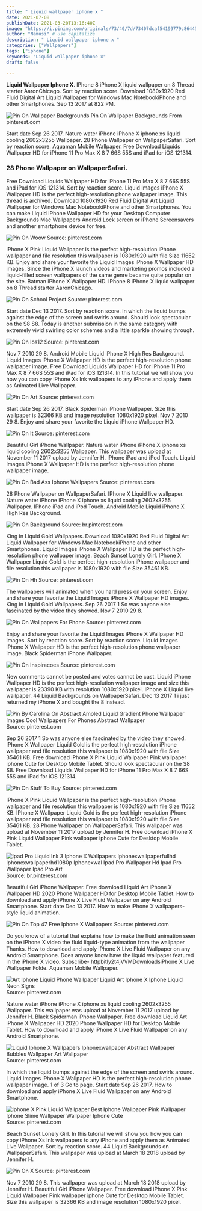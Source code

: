 ```yaml
---
title: " Liquid wallpaper iphone x "
date: 2021-07-08
publishDate: 2021-03-20T13:16:40Z
image: "https://i.pinimg.com/originals/73/40/7d/73407dcaf54199779c86445d0bba1f87.jpg"
author: "Namusi" # use capitalize
description: " Liquid wallpaper iphone x "
categories: ["Wallpapers"]
tags: ["iphone"]
keywords: "Liquid wallpaper iphone x"
draft: false

---
```



**Liquid Wallpaper Iphone X**. IPhone 8 iPhone X liquid wallpaper on 8 Thread starter AaronChicago. Sort by reaction score. Download 1080x1920 Red Fluid Digital Art Liquid Wallpaper for Windows Mac NotebookiPhone and other Smartphones. Sep 13 2017 at 822 PM.

![Pin On Wallpaper Backgrounds](https://i.pinimg.com/originals/6d/9b/da/6d9bda158c0d066beb9fd5a22f872da5.jpg "Pin On Wallpaper Backgrounds")
Pin On Wallpaper Backgrounds From pinterest.com


Start date Sep 26 2017. Nature water iPhone iPhone X iphone xs liquid cooling 2602x3255 Wallpaper. 28 Phone Wallpaper on WallpaperSafari. Sort by reaction score. Aquaman Mobile Wallpaper. Free Download Liquids Wallpaper HD for iPhone 11 Pro Max X 8 7 66S 55S and iPad for iOS 121314.

### 28 Phone Wallpaper on WallpaperSafari.

Free Download Liquids Wallpaper HD for iPhone 11 Pro Max X 8 7 66S 55S and iPad for iOS 121314. Sort by reaction score. Liquid Images iPhone X Wallpaper HD is the perfect high-resolution phone wallpaper image. This thread is archived. Download 1080x1920 Red Fluid Digital Art Liquid Wallpaper for Windows Mac NotebookiPhone and other Smartphones. You can make Liquid iPhone Wallpaper HD for your Desktop Computer Backgrounds Mac Wallpapers Android Lock screen or iPhone Screensavers and another smartphone device for free.


![Pin On Woow](https://i.pinimg.com/originals/50/0f/30/500f30128735421a11a6a052499aa75c.png "Pin On Woow")
Source: pinterest.com

IPhone X Pink Liquid Wallpaper is the perfect high-resolution iPhone wallpaper and file resolution this wallpaper is 1080x1920 with file Size 11652 KB. Enjoy and share your favorite the Liquid Images iPhone X Wallpaper HD images. Since the iPhone X launch videos and marketing promos included a liquid-filled screen wallpapers of the same genre became quite popular on the site. Batman iPhone X Wallpaper HD. IPhone 8 iPhone X liquid wallpaper on 8 Thread starter AaronChicago.

![Pin On School Project](https://i.pinimg.com/originals/9b/6c/55/9b6c553bde2829d009bcb7e9e77b202e.jpg "Pin On School Project")
Source: pinterest.com

Start date Dec 13 2017. Sort by reaction score. In which the liquid bumps against the edge of the screen and swirls around. Should look spectacular on the S8 S8. Today is another submission in the same category with extremely vivid swirling color schemes and a little sparkle showing through.

![Pin On Ios12](https://i.pinimg.com/originals/84/d3/fc/84d3fc1f5392f78750858e470084aa28.jpg "Pin On Ios12")
Source: pinterest.com

Nov 7 2010 29 8. Android Mobile Liquid iPhone X High Res Background. Liquid Images iPhone X Wallpaper HD is the perfect high-resolution phone wallpaper image. Free Download Liquids Wallpaper HD for iPhone 11 Pro Max X 8 7 66S 55S and iPad for iOS 121314. In this tutorial we will show you how you can copy iPhone Xs Ink wallpapers to any iPhone and apply them as Animated Live Wallpaper.

![Pin On Art](https://i.pinimg.com/originals/3e/47/49/3e4749e10e7d7b2349134a8bae72ec3e.png "Pin On Art")
Source: pinterest.com

Start date Sep 26 2017. Black Spiderman iPhone Wallpaper. Size this wallpaper is 32366 KB and image resolution 1080x1920 pixel. Nov 7 2010 29 8. Enjoy and share your favorite the Liquid iPhone Wallpaper HD.

![Pin On It](https://i.pinimg.com/originals/2c/a5/36/2ca536e8bbbc78191822d6bd3f746b89.png "Pin On It")
Source: pinterest.com

Beautiful Girl iPhone Wallpaper. Nature water iPhone iPhone X iphone xs liquid cooling 2602x3255 Wallpaper. This wallpaper was upload at November 11 2017 upload by Jennifer H. IPhone iPad and iPod Touch. Liquid Images iPhone X Wallpaper HD is the perfect high-resolution phone wallpaper image.

![Pin On Bad Ass Iphone Wallpapers](https://i.pinimg.com/originals/95/55/56/955556d8c9eeff6e5ebf01be890200db.jpg "Pin On Bad Ass Iphone Wallpapers")
Source: pinterest.com

28 Phone Wallpaper on WallpaperSafari. IPhone X Liquid live wallpaper. Nature water iPhone iPhone X iphone xs liquid cooling 2602x3255 Wallpaper. IPhone iPad and iPod Touch. Android Mobile Liquid iPhone X High Res Background.

![Pin On Background](https://i.pinimg.com/originals/fe/d8/77/fed8770c5438a7a4f2e63fb161f9617f.jpg "Pin On Background")
Source: br.pinterest.com

King in Liquid Gold Wallpapers. Download 1080x1920 Red Fluid Digital Art Liquid Wallpaper for Windows Mac NotebookiPhone and other Smartphones. Liquid Images iPhone X Wallpaper HD is the perfect high-resolution phone wallpaper image. Beach Sunset Lonely Girl. IPhone X Wallpaper Liquid Gold is the perfect high-resolution iPhone wallpaper and file resolution this wallpaper is 1080x1920 with file Size 35461 KB.

![Pin On Hh](https://i.pinimg.com/originals/03/62/e6/0362e63e7dc1bcc29cd1678ef6bf422e.png "Pin On Hh")
Source: pinterest.com

The wallpapers will animated when you hard press on your screen. Enjoy and share your favorite the Liquid Images iPhone X Wallpaper HD images. King in Liquid Gold Wallpapers. Sep 26 2017 1 So was anyone else fascinated by the video they showed. Nov 7 2010 29 8.

![Pin On Wallpapers For Phone](https://i.pinimg.com/originals/e5/73/67/e57367163fd3a8e5d6a712fd0e0ccd44.jpg "Pin On Wallpapers For Phone")
Source: pinterest.com

Enjoy and share your favorite the Liquid Images iPhone X Wallpaper HD images. Sort by reaction score. Sort by reaction score. Liquid Images iPhone X Wallpaper HD is the perfect high-resolution phone wallpaper image. Black Spiderman iPhone Wallpaper.

![Pin On Inspiracoes](https://i.pinimg.com/originals/9a/c6/c9/9ac6c96721add90abf2cb51c6c2ecdac.jpg "Pin On Inspiracoes")
Source: pinterest.com

New comments cannot be posted and votes cannot be cast. Liquid iPhone Wallpaper HD is the perfect high-resolution wallpaper image and size this wallpaper is 23390 KB with resolution 1080x1920 pixel. IPhone X Liquid live wallpaper. 44 Liquid Backgrounds on WallpaperSafari. Dec 13 2017 1 i just returned my iPhone X and bought the 8 instead.

![Pin By Carolina On Abstract Amoled Liquid Gradient Phone Wallpaper Images Cool Wallpapers For Phones Abstract Wallpaper](https://i.pinimg.com/originals/48/c4/1d/48c41dc89368bd526e135225f1cc2fbf.jpg "Pin By Carolina On Abstract Amoled Liquid Gradient Phone Wallpaper Images Cool Wallpapers For Phones Abstract Wallpaper")
Source: pinterest.com

Sep 26 2017 1 So was anyone else fascinated by the video they showed. IPhone X Wallpaper Liquid Gold is the perfect high-resolution iPhone wallpaper and file resolution this wallpaper is 1080x1920 with file Size 35461 KB. Free download iPhone X Pink Liquid Wallpaper Pink wallpaper iphone Cute for Desktop Mobile Tablet. Should look spectacular on the S8 S8. Free Download Liquids Wallpaper HD for iPhone 11 Pro Max X 8 7 66S 55S and iPad for iOS 121314.

![Pin On Stuff To Buy](https://i.pinimg.com/736x/39/92/bd/3992bd73a42051849f7675fc2949818a.jpg "Pin On Stuff To Buy")
Source: pinterest.com

IPhone X Pink Liquid Wallpaper is the perfect high-resolution iPhone wallpaper and file resolution this wallpaper is 1080x1920 with file Size 11652 KB. IPhone X Wallpaper Liquid Gold is the perfect high-resolution iPhone wallpaper and file resolution this wallpaper is 1080x1920 with file Size 35461 KB. 28 Phone Wallpaper on WallpaperSafari. This wallpaper was upload at November 11 2017 upload by Jennifer H. Free download iPhone X Pink Liquid Wallpaper Pink wallpaper iphone Cute for Desktop Mobile Tablet.

![Ipad Pro Liquid Ink 3 Iphone X Wallpapers Iphonexwallpaperfullhd Iphonexwallpaperhd1080p Iphonexwal Ipad Pro Wallpaper Hd Ipad Pro Wallpaper Ipad Pro Art](https://i.pinimg.com/736x/33/29/67/332967e78204e84312074804dccab8af.jpg "Ipad Pro Liquid Ink 3 Iphone X Wallpapers Iphonexwallpaperfullhd Iphonexwallpaperhd1080p Iphonexwal Ipad Pro Wallpaper Hd Ipad Pro Wallpaper Ipad Pro Art")
Source: br.pinterest.com

Beautiful Girl iPhone Wallpaper. Free download Liquid Art iPhone X Wallpaper HD 2020 Phone Wallpaper HD for Desktop Mobile Tablet. How to download and apply iPhone X Live Fluid Wallpaper on any Android Smartphone. Start date Dec 13 2017. How to make iPhone X wallpapers-style liquid animation.

![Pin On Top 47 Free Iphone X Wallpapers](https://i.pinimg.com/564x/65/0e/2b/650e2bd40faf488851bae6b81b8b2525.jpg "Pin On Top 47 Free Iphone X Wallpapers")
Source: pinterest.com

Do you know of a tutorial that explains how to make the fluid animation seen on the iPhone X video the fluid liquid-type animation from the wallpaper Thanks. How to download and apply iPhone X Live Fluid Wallpaper on any Android Smartphone. Does anyone know have the liquid wallpaper featured in the iPhone X video. Subscribe- httpbitly2t4jVVMDownloadsiPhone X Live Wallpaper Folde. Aquaman Mobile Wallpaper.

![Art Iphone Liquid Phone Wallpaper Liquid Art Iphone X Iphone Liquid Neon Signs](https://i.pinimg.com/originals/ed/3a/86/ed3a862e8d90be6430d5e16008c92dca.jpg "Art Iphone Liquid Phone Wallpaper Liquid Art Iphone X Iphone Liquid Neon Signs")
Source: pinterest.com

Nature water iPhone iPhone X iphone xs liquid cooling 2602x3255 Wallpaper. This wallpaper was upload at November 11 2017 upload by Jennifer H. Black Spiderman iPhone Wallpaper. Free download Liquid Art iPhone X Wallpaper HD 2020 Phone Wallpaper HD for Desktop Mobile Tablet. How to download and apply iPhone X Live Fluid Wallpaper on any Android Smartphone.

![Liquid Iphone X Wallpapers Iphonexwallpaper Abstract Wallpaper Bubbles Wallpaper Art Wallpaper](https://i.pinimg.com/originals/ed/9c/00/ed9c0074fe5bcb74666143f61b97415a.jpg "Liquid Iphone X Wallpapers Iphonexwallpaper Abstract Wallpaper Bubbles Wallpaper Art Wallpaper")
Source: pinterest.com

In which the liquid bumps against the edge of the screen and swirls around. Liquid Images iPhone X Wallpaper HD is the perfect high-resolution phone wallpaper image. 1 of 3 Go to page. Start date Sep 26 2017. How to download and apply iPhone X Live Fluid Wallpaper on any Android Smartphone.

![Iphone X Pink Liquid Wallpaper Best Iphone Wallpaper Pink Wallpaper Iphone Slime Wallpaper Wallpaper Iphone Cute](https://i.pinimg.com/originals/a6/25/ed/a625ed80ce2572f3960710e7986e91ba.jpg "Iphone X Pink Liquid Wallpaper Best Iphone Wallpaper Pink Wallpaper Iphone Slime Wallpaper Wallpaper Iphone Cute")
Source: pinterest.com

Beach Sunset Lonely Girl. In this tutorial we will show you how you can copy iPhone Xs Ink wallpapers to any iPhone and apply them as Animated Live Wallpaper. Sort by reaction score. 44 Liquid Backgrounds on WallpaperSafari. This wallpaper was upload at March 18 2018 upload by Jennifer H.

![Pin On X](https://i.pinimg.com/originals/73/40/7d/73407dcaf54199779c86445d0bba1f87.jpg "Pin On X")
Source: pinterest.com

Nov 7 2010 29 8. This wallpaper was upload at March 18 2018 upload by Jennifer H. Beautiful Girl iPhone Wallpaper. Free download iPhone X Pink Liquid Wallpaper Pink wallpaper iphone Cute for Desktop Mobile Tablet. Size this wallpaper is 32366 KB and image resolution 1080x1920 pixel.

